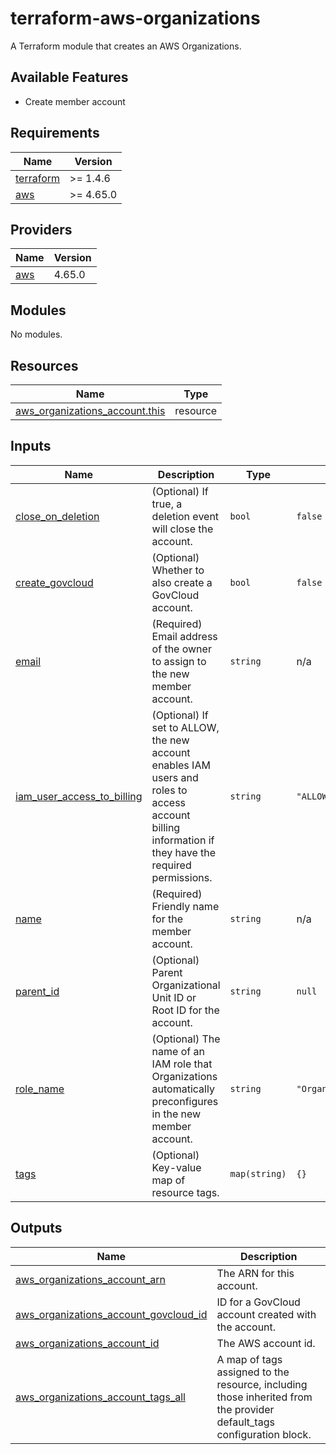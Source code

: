 # terraform-aws-organizations
A Terraform module that creates an AWS Organizations.

## Available Features

- Create member account

<!-- BEGIN_TF_DOCS -->
## Requirements

| Name | Version |
|------|---------|
| <a name="requirement_terraform"></a> [terraform](#requirement\_terraform) | >= 1.4.6 |
| <a name="requirement_aws"></a> [aws](#requirement\_aws) | >= 4.65.0 |

## Providers

| Name | Version |
|------|---------|
| <a name="provider_aws"></a> [aws](#provider\_aws) | 4.65.0 |

## Modules

No modules.

## Resources

| Name | Type |
|------|------|
| [aws_organizations_account.this](https://registry.terraform.io/providers/hashicorp/aws/latest/docs/resources/organizations_account) | resource |

## Inputs

| Name | Description | Type | Default | Required |
|------|-------------|------|---------|:--------:|
| <a name="input_close_on_deletion"></a> [close\_on\_deletion](#input\_close\_on\_deletion) | (Optional) If true, a deletion event will close the account. | `bool` | `false` | no |
| <a name="input_create_govcloud"></a> [create\_govcloud](#input\_create\_govcloud) | (Optional) Whether to also create a GovCloud account. | `bool` | `false` | no |
| <a name="input_email"></a> [email](#input\_email) | (Required) Email address of the owner to assign to the new member account. | `string` | n/a | yes |
| <a name="input_iam_user_access_to_billing"></a> [iam\_user\_access\_to\_billing](#input\_iam\_user\_access\_to\_billing) | (Optional) If set to ALLOW, the new account enables IAM users and roles to access account billing information if they have the required permissions. | `string` | `"ALLOW"` | no |
| <a name="input_name"></a> [name](#input\_name) | (Required) Friendly name for the member account. | `string` | n/a | yes |
| <a name="input_parent_id"></a> [parent\_id](#input\_parent\_id) | (Optional) Parent Organizational Unit ID or Root ID for the account. | `string` | `null` | no |
| <a name="input_role_name"></a> [role\_name](#input\_role\_name) | (Optional) The name of an IAM role that Organizations automatically preconfigures in the new member account. | `string` | `"OrganizationAccountAccessRole"` | no |
| <a name="input_tags"></a> [tags](#input\_tags) | (Optional) Key-value map of resource tags. | `map(string)` | `{}` | no |

## Outputs

| Name | Description |
|------|-------------|
| <a name="output_aws_organizations_account_arn"></a> [aws\_organizations\_account\_arn](#output\_aws\_organizations\_account\_arn) | The ARN for this account. |
| <a name="output_aws_organizations_account_govcloud_id"></a> [aws\_organizations\_account\_govcloud\_id](#output\_aws\_organizations\_account\_govcloud\_id) | ID for a GovCloud account created with the account. |
| <a name="output_aws_organizations_account_id"></a> [aws\_organizations\_account\_id](#output\_aws\_organizations\_account\_id) | The AWS account id. |
| <a name="output_aws_organizations_account_tags_all"></a> [aws\_organizations\_account\_tags\_all](#output\_aws\_organizations\_account\_tags\_all) | A map of tags assigned to the resource, including those inherited from the provider default\_tags configuration block. |
<!-- END_TF_DOCS -->
